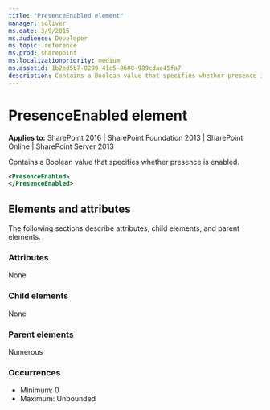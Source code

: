 ```yaml
---
title: "PresenceEnabled element"
manager: soliver
ms.date: 3/9/2015
ms.audience: Developer
ms.topic: reference
ms.prod: sharepoint
ms.localizationpriority: medium
ms.assetid: 1b2ed5b7-8290-41c5-8608-989cdae45fa7
description: Contains a Boolean value that specifies whether presence is enabled.
---
```


# PresenceEnabled element

**Applies to:** SharePoint 2016 | SharePoint Foundation 2013 | SharePoint Online | SharePoint Server 2013
  
Contains a Boolean value that specifies whether presence is enabled.
  
```XML
<PresenceEnabled>
</PresenceEnabled>
```

## Elements and attributes

The following sections describe attributes, child elements, and parent elements.

### Attributes

None
   
### Child elements

None
   
### Parent elements

Numerous 
   
### Occurrences

- Minimum: 0
- Maximum: Unbounded  

<br/> 
   

